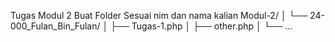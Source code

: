 Tugas Modul 2
Buat Folder Sesuai nim dan nama kalian
Modul-2/
│ └── 24-000_Fulan_Bin_Fulan/
│ ├── Tugas-1.php
│ ├── other.php
│ └── ...
